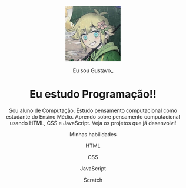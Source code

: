 <!DOCTYPE html>
<html lang="pt-br">

<head>
    <meta charset="UTF-8">
    <meta name="viewport" content="width=device-width, initial-scale=1.0">
    <link href="https://cdn.jsdelivr.net/npm/bootstrap@5.3.2/dist/css/bootstrap.min.css" rel="stylesheet">
    <link rel="stylesheet" href="https://cdn.jsdelivr.net/npm/bootstrap-icons@1.11.3/font/bootstrap-icons.min.css">
    <link rel="stylesheet" href="style.css">
    <title>Meu portfólio</title>
</head>

<body>
    <header class="container text-center">
        <img src="https://github.com/gustav-henri/portifolio/blob/main/tumblr_12798c9845872b7de5c2c854e0dc7ed6_78fa8b98_400.jpg"avatar do Gustavo" class="rounded-circle" width="150" height="150"
            srcset="">
        <p class="lead">Eu sou Gustavo_</p>
        <h1>Eu estudo Programação!!</h1>
        <p>Sou aluno de Computação. Estudo pensamento computacional como estudante do Ensino
            Médio. Aprendo sobre pensamento computacional usando HTML, CSS e JavaScript. Veja os projetos
            que já desenvolvi!</p>
        <p>Minhas habilidades</p>
        <div>
            <p class="badge bg-secondary">HTML</p>
            <p class="badge bg-secondary">CSS</p>
            <p class="badge bg-secondary">JavaScript</p>
            <p class="badge bg-secondary">Scratch</p>
